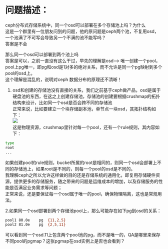 # 问题描述：  
ceph分布式存储系统中，同一个osd可以部署在多个存储池上吗？为什么    
这是一个群里有一位朋友问到的问题，他的原问题是ceph两个池，不复用osd，一个池满了不可写会导致另一个不满的池不能写吗？    
答案是不会  
  
那么同一个osd可以部署到两个池上吗    
答案是可以，之前一直没有这么干过，早先的理解是osd--> 唯一创建一个pool，pool上pg唯一，即pg和osd是1对多的绝对关系，而不允许是同一个pg映射到多个pool的osd上。  
这个理解是混乱的，说明对ceph 数据分布的原理还不清晰！  
  
1. osd和创建的存储池没有直接的关系，我们之前基于ceph做产品，osd是属于硬盘池的东西，在这之上创建存储池，存储池的创建要根据crushmap的拓扑结构来设计，比如同一个osd是否会跨不同的存储池  
正常来说，比如要建立一个块存储副本池，单节点一块osd，其拓扑结构如下：  
![](https://github.com/joehou89/ceph_15.2.17_sourcecode_analyse/blob/main/crushmap%E6%8B%93%E6%89%91%E7%BB%93%E6%9E%84.png)    
这是物理资源，crushmap里针对每一个pool，还有一个rule规则，其内容如下：  
```sh  
type
root
...
```    
如果创建pool的rule规则，bucket所属的root是相同的，则同一个osd会部署上不同的存储池上，如果root是不同的，则每一个pool的osd是不同的。  
我理解ceph之所以允许这样做的目的还是存储系统的通用化，即复用存储硬件资源，提供更多的存储服务，随之带来的问题是运维成本的增加，以及存储服务的性能是否满足业务需求等问题；  
正常来说，还是要保证每一个osd属于唯一的pool，确保物理隔离，这也是常规用法。    
  
2.如果同一个osd部署到两个存储池pool上，那么可能存在如下pg到osd的关系：  
```sh  
pool1 80.0e    pg  {11,2,5}
pool2 81.0e    pg  {2,5,11}
```  
可以看到同一个osd.11上包含两个pool池的pg，而不是唯一的，QA是哪里来保存不同pool的pgmap？这张pgmap在osd实例上是否也会看到？  












